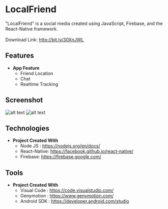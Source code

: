 # LocalFriend
"LocalFriend" is a social media created using JavaScript, Firebase, and the React-Native framework. <br><br> Download Link: http://bit.ly/30XnJWL

## Features
* **App Feature**
    * Friend Location
    * Chat
    * Realtime Tracking

## Screenshot
![alt text](https://firebasestorage.googleapis.com/v0/b/localfriend-a477e.appspot.com/o/Untitled1.png?alt=media&token=6f075dda-538b-4a58-8a08-011676fb63b0)
![alt text](https://firebasestorage.googleapis.com/v0/b/localfriend-a477e.appspot.com/o/Untitled.png?alt=media&token=557783ea-7b2e-4c3a-9334-8f9d2d00efa5)

## Technologies
* **Project Created With**
    * Node JS : https://nodejs.org/en/docs/
    * React-Native: https://facebook.github.io/react-native/
    * Firebase: https://firebase.google.com/
    
## Tools
* **Project Created With**
   * Visual Code : https://code.visualstudio.com/
   * Genymotion : https://www.genymotion.com/
   * Android SDK : https://developer.android.com/studio
